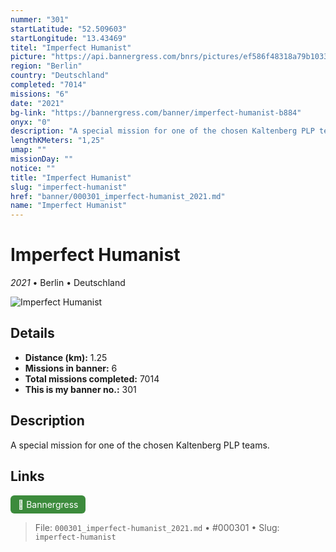 ```yaml
---
nummer: "301"
startLatitude: "52.509603"
startLongitude: "13.43469"
titel: "Imperfect Humanist"
picture: "https://api.bannergress.com/bnrs/pictures/ef586f48318a79b1033edc5fe8ab1539"
region: "Berlin"
country: "Deutschland"
completed: "7014"
missions: "6"
date: "2021"
bg-link: "https://bannergress.com/banner/imperfect-humanist-b884"
onyx: "0"
description: "A special mission for one of the chosen Kaltenberg PLP teams."
lengthKMeters: "1,25"
umap: ""
missionDay: ""
notice: ""
title: "Imperfect Humanist"
slug: "imperfect-humanist"
href: "banner/000301_imperfect-humanist_2021.md"
name: "Imperfect Humanist"
---
```

# Imperfect Humanist

*2021* • Berlin • Deutschland

![Imperfect Humanist](https://api.bannergress.com/bnrs/pictures/ef586f48318a79b1033edc5fe8ab1539)



## Details
- **Distance (km):** 1.25
- **Missions in banner:** 6
- **Total missions completed:** 7014
- **This is my banner no.:** 301



## Description
A special mission for one of the chosen Kaltenberg PLP teams.



## Links
<a href="https://bannergress.com/banner/imperfect-humanist-b884" target="_blank" style="display:inline-block;margin-right:8px;padding:6px 12px;background:#3c8b3c;color:#fff;text-decoration:none;border-radius:6px;">🔗 Bannergress</a>



> File: `000301_imperfect-humanist_2021.md`
> • #000301
> • Slug: `imperfect-humanist`
